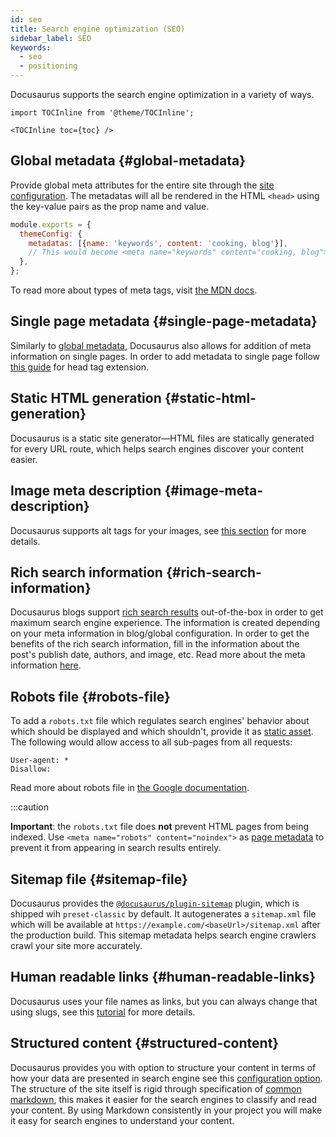 ```yaml
---
id: seo
title: Search engine optimization (SEO)
sidebar_label: SEO
keywords:
  - seo
  - positioning
---
```


Docusaurus supports the search engine optimization in a variety of ways.

```mdx-code-block
import TOCInline from '@theme/TOCInline';

<TOCInline toc={toc} />
```

## Global metadata {#global-metadata}

Provide global meta attributes for the entire site through the [site configuration](./configuration.md#site-metadata). The metadatas will all be rendered in the HTML `<head>` using the key-value pairs as the prop name and value.

```js title="docusaurus.config.js"
module.exports = {
  themeConfig: {
    metadatas: [{name: 'keywords', content: 'cooking, blog'}],
    // This would become <meta name="keywords" content="cooking, blog"> in the generated HTML
  },
};
```

To read more about types of meta tags, visit [the MDN docs](https://developer.mozilla.org/en-US/docs/Web/HTML/Element/meta).

## Single page metadata {#single-page-metadata}

Similarly to [global metadata](#global-metadata), Docusaurus also allows for addition of meta information on single pages. In order to add metadata to single page follow [this guide](./guides/markdown-features/markdown-features-head-metadatas.mdx) for head tag extension.

## Static HTML generation {#static-html-generation}

Docusaurus is a static site generator—HTML files are statically generated for every URL route, which helps search engines discover your content easier.

## Image meta description {#image-meta-description}

Docusaurus supports alt tags for your images, see [this section](./guides/markdown-features/markdown-features-assets.mdx#images) for more details.

## Rich search information {#rich-search-information}

Docusaurus blogs support [rich search results](https://search.google.com/test/rich-results) out-of-the-box in order to get maximum search engine experience. The information is created depending on your meta information in blog/global configuration. In order to get the benefits of the rich search information, fill in the information about the post's publish date, authors, and image, etc. Read more about the meta information [here](./blog.mdx).

## Robots file {#robots-file}

To add a `robots.txt` file which regulates search engines' behavior about which should be displayed and which shouldn't, provide it as [static asset](./static-assets.md). The following would allow access to all sub-pages from all requests:

```text title="robots.txt"
User-agent: *
Disallow:
```

Read more about robots file in [the Google documentation](https://developers.google.com/search/docs/advanced/robots/intro).

:::caution

**Important**: the `robots.txt` file does **not** prevent HTML pages from being indexed. Use `<meta name="robots" content="noindex">` as [page metadata](#single-page-metadata) to prevent it from appearing in search results entirely.

## Sitemap file {#sitemap-file}

Docusaurus provides the [`@docusaurus/plugin-sitemap`](./api/plugins/plugin-sitemap.md) plugin, which is shipped wih `preset-classic` by default. It autogenerates a `sitemap.xml` file which will be available at `https://example.com/<baseUrl>/sitemap.xml` after the production build. This sitemap metadata helps search engine crawlers crawl your site more accurately.

## Human readable links {#human-readable-links}

Docusaurus uses your file names as links, but you can always change that using slugs, see this [tutorial](./guides/docs/docs-introduction.md#document-id) for more details.

## Structured content {#structured-content}

Docusaurus provides you with option to structure your content in terms of how your data are presented in search engine see this [configuration option](./guides/markdown-features/markdown-features-head-metadatas.mdx). The structure of the site itself is rigid through specification of [common markdown](https://spec.commonmark.org/0.30/#atx-headings), this makes it easier for the search engines to classify and read your content. By using Markdown consistently in your project you will make it easy for search engines to understand your content.
